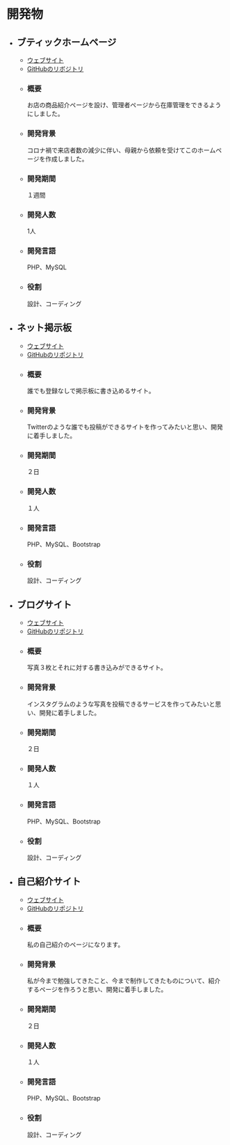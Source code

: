 # 開発物
- ## ブティックホームページ  
  - [ウェブサイト](http://gather8980.php.xdomain.jp/)   
  - [GitHubのリボジトリ](https://github.com/kurokuro1358/boutique)    
  - ### 概要
    お店の商品紹介ページを設け、管理者ページから在庫管理をできるようにしました。  
  - ### 開発背景
    コロナ禍で来店者数の減少に伴い、母親から依頼を受けてこのホームページを作成しました。  
  - ### 開発期間
    １週間
  - ### 開発人数
    1人
  - ### 開発言語
    PHP、MySQL
  - ### 役割
    設計、コーディング

- ## ネット掲示板
  - [ウェブサイト](http://tora3blog.php.xdomain.jp/)  
  - [GitHubのリポジトリ](https://github.com/kurokuro1358/BulletinBoard)  
  - ### 概要
    誰でも登録なしで掲示板に書き込めるサイト。  
  - ### 開発背景
    Twitterのような誰でも投稿ができるサイトを作ってみたいと思い、開発に着手しました。  
  - ### 開発期間  
    ２日
  - ### 開発人数
    １人
  - ### 開発言語
    PHP、MySQL、Bootstrap
  - ### 役割
    設計、コーディング  
  

- ## ブログサイト
  - [ウェブサイト](http://tora3blog.php.xdomain.jp/myblog/)  
  - [GitHubのリポジトリ](https://github.com/kurokuro1358/BlogSite)  
  - ### 概要
    写真３枚とそれに対する書き込みができるサイト。
  - ### 開発背景
    インスタグラムのような写真を投稿できるサービスを作ってみたいと思い、開発に着手しました。
  - ### 開発期間  
    ２日
  - ### 開発人数
    １人
  - ### 開発言語
    PHP、MySQL、Bootstrap
  - ### 役割
    設計、コーディング   

- ## 自己紹介サイト
  - [ウェブサイト](https://kurokuro1358.github.io/kurokuro1358.github.io/)
  - [GitHubのリポジトリ](https://github.com/kurokuro1358/kurokuro1358.github.io)
  - ### 概要
    私の自己紹介のページになります。
  - ### 開発背景
    私が今まで勉強してきたこと、今まで制作してきたものについて、紹介するページを作ろうと思い、開発に着手しました。
  - ### 開発期間  
    ２日
  - ### 開発人数
    １人
  - ### 開発言語
    PHP、MySQL、Bootstrap
  - ### 役割
    設計、コーディング 
